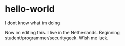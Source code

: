 # hello-world
I dont know what im doing

Now im editing this.
I live in the Netherlands.
Beginning student/programmer/securitygeek.
Wish me luck.
